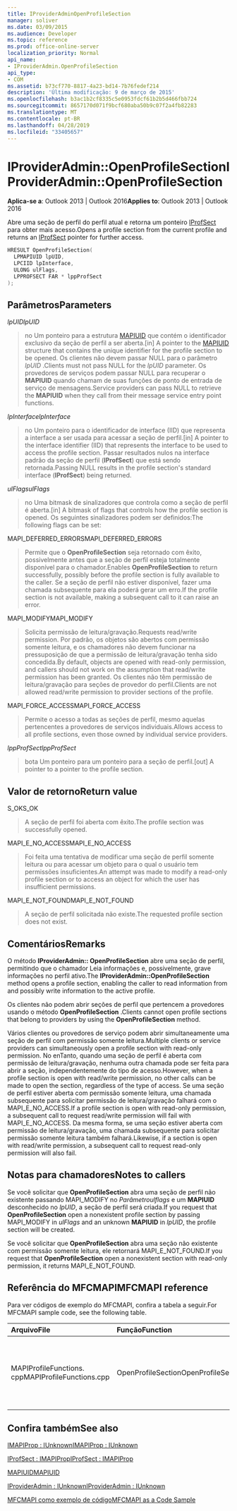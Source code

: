 ```yaml
---
title: IProviderAdminOpenProfileSection
manager: soliver
ms.date: 03/09/2015
ms.audience: Developer
ms.topic: reference
ms.prod: office-online-server
localization_priority: Normal
api_name:
- IProviderAdmin.OpenProfileSection
api_type:
- COM
ms.assetid: b73cf770-8817-4a23-bd14-7b76fedef214
description: 'Última modificação: 9 de março de 2015'
ms.openlocfilehash: b3ac1b2cf8335c5e0953fdcf61b2b5d466fbb724
ms.sourcegitcommit: 8657170d071f9bcf680aba50b9c07f2a4fb82283
ms.translationtype: MT
ms.contentlocale: pt-BR
ms.lasthandoff: 04/28/2019
ms.locfileid: "33405657"
---
```

# <a name="iprovideradminopenprofilesection"></a><span data-ttu-id="7727c-103">IProviderAdmin::OpenProfileSection</span><span class="sxs-lookup"><span data-stu-id="7727c-103">IProviderAdmin::OpenProfileSection</span></span>

  
  
<span data-ttu-id="7727c-104">**Aplica-se a**: Outlook 2013 | Outlook 2016</span><span class="sxs-lookup"><span data-stu-id="7727c-104">**Applies to**: Outlook 2013 | Outlook 2016</span></span> 
  
<span data-ttu-id="7727c-105">Abre uma seção de perfil do perfil atual e retorna um ponteiro [IProfSect](iprofsectimapiprop.md) para obter mais acesso.</span><span class="sxs-lookup"><span data-stu-id="7727c-105">Opens a profile section from the current profile and returns an [IProfSect](iprofsectimapiprop.md) pointer for further access.</span></span> 
  
```cpp
HRESULT OpenProfileSection(
  LPMAPIUID lpUID,
  LPCIID lpInterface,
  ULONG ulFlags,
  LPPROFSECT FAR * lppProfSect
);
```

## <a name="parameters"></a><span data-ttu-id="7727c-106">Parâmetros</span><span class="sxs-lookup"><span data-stu-id="7727c-106">Parameters</span></span>

 <span data-ttu-id="7727c-107">_lpUID_</span><span class="sxs-lookup"><span data-stu-id="7727c-107">_lpUID_</span></span>
  
> <span data-ttu-id="7727c-108">no Um ponteiro para a estrutura [MAPIUID](mapiuid.md) que contém o identificador exclusivo da seção de perfil a ser aberta.</span><span class="sxs-lookup"><span data-stu-id="7727c-108">[in] A pointer to the [MAPIUID](mapiuid.md) structure that contains the unique identifier for the profile section to be opened.</span></span> <span data-ttu-id="7727c-109">Os clientes não devem passar NULL para o parâmetro _lpUID_ .</span><span class="sxs-lookup"><span data-stu-id="7727c-109">Clients must not pass NULL for the  _lpUID_ parameter.</span></span> <span data-ttu-id="7727c-110">Os provedores de serviços podem passar NULL para recuperar o **MAPIUID** quando chamam de suas funções de ponto de entrada de serviço de mensagens.</span><span class="sxs-lookup"><span data-stu-id="7727c-110">Service providers can pass NULL to retrieve the **MAPIUID** when they call from their message service entry point functions.</span></span> 
    
 <span data-ttu-id="7727c-111">_lpInterface_</span><span class="sxs-lookup"><span data-stu-id="7727c-111">_lpInterface_</span></span>
  
> <span data-ttu-id="7727c-112">no Um ponteiro para o identificador de interface (IID) que representa a interface a ser usada para acessar a seção de perfil.</span><span class="sxs-lookup"><span data-stu-id="7727c-112">[in] A pointer to the interface identifier (IID) that represents the interface to be used to access the profile section.</span></span> <span data-ttu-id="7727c-113">Passar resultados nulos na interface padrão da seção de perfil (**IProfSect**) que está sendo retornada.</span><span class="sxs-lookup"><span data-stu-id="7727c-113">Passing NULL results in the profile section's standard interface (**IProfSect**) being returned.</span></span> 
    
 <span data-ttu-id="7727c-114">_ulFlags_</span><span class="sxs-lookup"><span data-stu-id="7727c-114">_ulFlags_</span></span>
  
> <span data-ttu-id="7727c-115">no Uma bitmask de sinalizadores que controla como a seção de perfil é aberta.</span><span class="sxs-lookup"><span data-stu-id="7727c-115">[in] A bitmask of flags that controls how the profile section is opened.</span></span> <span data-ttu-id="7727c-116">Os seguintes sinalizadores podem ser definidos:</span><span class="sxs-lookup"><span data-stu-id="7727c-116">The following flags can be set:</span></span>
    
<span data-ttu-id="7727c-117">MAPI_DEFERRED_ERRORS</span><span class="sxs-lookup"><span data-stu-id="7727c-117">MAPI_DEFERRED_ERRORS</span></span> 
  
> <span data-ttu-id="7727c-118">Permite que o **OpenProfileSection** seja retornado com êxito, possivelmente antes que a seção de perfil esteja totalmente disponível para o chamador.</span><span class="sxs-lookup"><span data-stu-id="7727c-118">Enables **OpenProfileSection** to return successfully, possibly before the profile section is fully available to the caller.</span></span> <span data-ttu-id="7727c-119">Se a seção de perfil não estiver disponível, fazer uma chamada subsequente para ela poderá gerar um erro.</span><span class="sxs-lookup"><span data-stu-id="7727c-119">If the profile section is not available, making a subsequent call to it can raise an error.</span></span> 
    
<span data-ttu-id="7727c-120">MAPI_MODIFY</span><span class="sxs-lookup"><span data-stu-id="7727c-120">MAPI_MODIFY</span></span> 
  
> <span data-ttu-id="7727c-121">Solicita permissão de leitura/gravação.</span><span class="sxs-lookup"><span data-stu-id="7727c-121">Requests read/write permission.</span></span> <span data-ttu-id="7727c-122">Por padrão, os objetos são abertos com permissão somente leitura, e os chamadores não devem funcionar na pressuposição de que a permissão de leitura/gravação tenha sido concedida.</span><span class="sxs-lookup"><span data-stu-id="7727c-122">By default, objects are opened with read-only permission, and callers should not work on the assumption that read/write permission has been granted.</span></span> <span data-ttu-id="7727c-123">Os clientes não têm permissão de leitura/gravação para seções de provedor do perfil.</span><span class="sxs-lookup"><span data-stu-id="7727c-123">Clients are not allowed read/write permission to provider sections of the profile.</span></span>
    
<span data-ttu-id="7727c-124">MAPI_FORCE_ACCESS</span><span class="sxs-lookup"><span data-stu-id="7727c-124">MAPI_FORCE_ACCESS</span></span>
  
> <span data-ttu-id="7727c-125">Permite o acesso a todas as seções de perfil, mesmo aquelas pertencentes a provedores de serviços individuais.</span><span class="sxs-lookup"><span data-stu-id="7727c-125">Allows access to all profile sections, even those owned by individual service providers.</span></span>
    
 <span data-ttu-id="7727c-126">_lppProfSect_</span><span class="sxs-lookup"><span data-stu-id="7727c-126">_lppProfSect_</span></span>
  
> <span data-ttu-id="7727c-127">bota Um ponteiro para um ponteiro para a seção de perfil.</span><span class="sxs-lookup"><span data-stu-id="7727c-127">[out] A pointer to a pointer to the profile section.</span></span>
    
## <a name="return-value"></a><span data-ttu-id="7727c-128">Valor de retorno</span><span class="sxs-lookup"><span data-stu-id="7727c-128">Return value</span></span>

<span data-ttu-id="7727c-129">S_OK</span><span class="sxs-lookup"><span data-stu-id="7727c-129">S_OK</span></span> 
  
> <span data-ttu-id="7727c-130">A seção de perfil foi aberta com êxito.</span><span class="sxs-lookup"><span data-stu-id="7727c-130">The profile section was successfully opened.</span></span>
    
<span data-ttu-id="7727c-131">MAPI_E_NO_ACCESS</span><span class="sxs-lookup"><span data-stu-id="7727c-131">MAPI_E_NO_ACCESS</span></span> 
  
> <span data-ttu-id="7727c-132">Foi feita uma tentativa de modificar uma seção de perfil somente leitura ou para acessar um objeto para o qual o usuário tem permissões insuficientes.</span><span class="sxs-lookup"><span data-stu-id="7727c-132">An attempt was made to modify a read-only profile section or to access an object for which the user has insufficient permissions.</span></span>
    
<span data-ttu-id="7727c-133">MAPI_E_NOT_FOUND</span><span class="sxs-lookup"><span data-stu-id="7727c-133">MAPI_E_NOT_FOUND</span></span> 
  
> <span data-ttu-id="7727c-134">A seção de perfil solicitada não existe.</span><span class="sxs-lookup"><span data-stu-id="7727c-134">The requested profile section does not exist.</span></span>
    
## <a name="remarks"></a><span data-ttu-id="7727c-135">Comentários</span><span class="sxs-lookup"><span data-stu-id="7727c-135">Remarks</span></span>

<span data-ttu-id="7727c-136">O método **IProviderAdmin:: OpenProfileSection** abre uma seção de perfil, permitindo que o chamador Leia informações e, possivelmente, grave informações no perfil ativo.</span><span class="sxs-lookup"><span data-stu-id="7727c-136">The **IProviderAdmin::OpenProfileSection** method opens a profile section, enabling the caller to read information from and possibly write information to the active profile.</span></span> 
  
<span data-ttu-id="7727c-137">Os clientes não podem abrir seções de perfil que pertencem a provedores usando o método **OpenProfileSection** .</span><span class="sxs-lookup"><span data-stu-id="7727c-137">Clients cannot open profile sections that belong to providers by using the **OpenProfileSection** method.</span></span> 
  
<span data-ttu-id="7727c-138">Vários clientes ou provedores de serviço podem abrir simultaneamente uma seção de perfil com permissão somente leitura.</span><span class="sxs-lookup"><span data-stu-id="7727c-138">Multiple clients or service providers can simultaneously open a profile section with read-only permission.</span></span> <span data-ttu-id="7727c-139">No enTanto, quando uma seção de perfil é aberta com permissão de leitura/gravação, nenhuma outra chamada pode ser feita para abrir a seção, independentemente do tipo de acesso.</span><span class="sxs-lookup"><span data-stu-id="7727c-139">However, when a profile section is open with read/write permission, no other calls can be made to open the section, regardless of the type of access.</span></span> <span data-ttu-id="7727c-140">Se uma seção de perfil estiver aberta com permissão somente leitura, uma chamada subsequente para solicitar permissão de leitura/gravação falhará com o MAPI_E_NO_ACCESS.</span><span class="sxs-lookup"><span data-stu-id="7727c-140">If a profile section is open with read-only permission, a subsequent call to request read/write permission will fail with MAPI_E_NO_ACCESS.</span></span> <span data-ttu-id="7727c-141">Da mesma forma, se uma seção estiver aberta com permissão de leitura/gravação, uma chamada subsequente para solicitar permissão somente leitura também falhará.</span><span class="sxs-lookup"><span data-stu-id="7727c-141">Likewise, if a section is open with read/write permission, a subsequent call to request read-only permission will also fail.</span></span> 
  
## <a name="notes-to-callers"></a><span data-ttu-id="7727c-142">Notas para chamadores</span><span class="sxs-lookup"><span data-stu-id="7727c-142">Notes to callers</span></span>

<span data-ttu-id="7727c-143">Se você solicitar que **OpenProfileSection** abra uma seção de perfil não existente passando MAPI_MODIFY no _Parâmetroulflags_ e um **MAPIUID** desconhecido no _lpUID_, a seção de perfil será criada.</span><span class="sxs-lookup"><span data-stu-id="7727c-143">If you request that **OpenProfileSection** open a nonexistent profile section by passing MAPI_MODIFY in  _ulFlags_ and an unknown **MAPIUID** in  _lpUID_, the profile section will be created.</span></span> 
  
<span data-ttu-id="7727c-144">Se você solicitar que **OpenProfileSection** abra uma seção não existente com permissão somente leitura, ele retornará MAPI_E_NOT_FOUND.</span><span class="sxs-lookup"><span data-stu-id="7727c-144">If you request that **OpenProfileSection** open a nonexistent section with read-only permission, it returns MAPI_E_NOT_FOUND.</span></span> 
  
## <a name="mfcmapi-reference"></a><span data-ttu-id="7727c-145">Referência do MFCMAPI</span><span class="sxs-lookup"><span data-stu-id="7727c-145">MFCMAPI reference</span></span>

<span data-ttu-id="7727c-146">Para ver códigos de exemplo do MFCMAPI, confira a tabela a seguir.</span><span class="sxs-lookup"><span data-stu-id="7727c-146">For MFCMAPI sample code, see the following table.</span></span>
  
|<span data-ttu-id="7727c-147">**Arquivo**</span><span class="sxs-lookup"><span data-stu-id="7727c-147">**File**</span></span>|<span data-ttu-id="7727c-148">**Função**</span><span class="sxs-lookup"><span data-stu-id="7727c-148">**Function**</span></span>|<span data-ttu-id="7727c-149">**Comentário**</span><span class="sxs-lookup"><span data-stu-id="7727c-149">**Comment**</span></span>|
|:-----|:-----|:-----|
|<span data-ttu-id="7727c-150">MAPIProfileFunctions. cpp</span><span class="sxs-lookup"><span data-stu-id="7727c-150">MAPIProfileFunctions.cpp</span></span>  <br/> |<span data-ttu-id="7727c-151">OpenProfileSection</span><span class="sxs-lookup"><span data-stu-id="7727c-151">OpenProfileSection</span></span>  <br/> |<span data-ttu-id="7727c-152">MFCMAPI usa o método **IProviderAdmin:: OpenProfileSection** para abrir uma seção de perfil do perfil atual.</span><span class="sxs-lookup"><span data-stu-id="7727c-152">MFCMAPI uses the **IProviderAdmin::OpenProfileSection** method to open a profile section from the current profile.</span></span>  <br/> |
   
## <a name="see-also"></a><span data-ttu-id="7727c-153">Confira também</span><span class="sxs-lookup"><span data-stu-id="7727c-153">See also</span></span>



[<span data-ttu-id="7727c-154">IMAPIProp : IUnknown</span><span class="sxs-lookup"><span data-stu-id="7727c-154">IMAPIProp : IUnknown</span></span>](imapipropiunknown.md)
  
[<span data-ttu-id="7727c-155">IProfSect : IMAPIProp</span><span class="sxs-lookup"><span data-stu-id="7727c-155">IProfSect : IMAPIProp</span></span>](iprofsectimapiprop.md)
  
[<span data-ttu-id="7727c-156">MAPIUID</span><span class="sxs-lookup"><span data-stu-id="7727c-156">MAPIUID</span></span>](mapiuid.md)
  
[<span data-ttu-id="7727c-157">IProviderAdmin : IUnknown</span><span class="sxs-lookup"><span data-stu-id="7727c-157">IProviderAdmin : IUnknown</span></span>](iprovideradminiunknown.md)


[<span data-ttu-id="7727c-158">MFCMAPI como exemplo de código</span><span class="sxs-lookup"><span data-stu-id="7727c-158">MFCMAPI as a Code Sample</span></span>](mfcmapi-as-a-code-sample.md)

